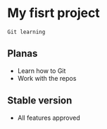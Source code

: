 
# My fisrt project

    Git learning

## Planas   
- Learn how to Git
- Work with the repos

## Stable version
- All features approved
    

